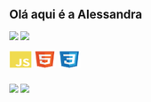 ## Olá aqui é a Alessandra

<img height="200em" src="https://github-readme-stats.vercel.app/api?username=cherry-leeh&hide=contribs,prs&theme=jolly">
<img height="200em" src="https://github-readme-stats.vercel.app/api/pin/?username=cherry-leeh&repo=github-readme-stats&theme=jolly">
<div style="display: inline_block"><br>
  <img align="center" alt="cherry-Js" height="30" width="40" src="https://raw.githubusercontent.com/devicons/devicon/master/icons/javascript/javascript-plain.svg">
  <img align="center" alt="cherry-HTML" height="30" width="40" src="https://raw.githubusercontent.com/devicons/devicon/master/icons/html5/html5-original.svg">
  <img align="center" alt="cherry-CSS" height="30" width="40" src="https://raw.githubusercontent.com/devicons/devicon/master/icons/css3/css3-original.svg">
</div>

##

<div> 
  <a href="https://www.instagram.com/cherry__leeh" target="_blank"><img src="https://img.shields.io/badge/-Instagram-%23E4405F?style=for-the-badge&logo=instagram&logoColor=white" target="_blank"></a>
  <a href = "mailto:alessandramatiasribeiromae@gmail.com"><img src="https://img.shields.io/badge/-Gmail-%23333?style=for-the-badge&logo=gmail&logoColor=white" target="_blank"></a>
</div>

